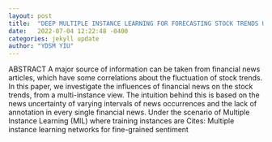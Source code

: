 ```yaml
---
layout: post
title:  "DEEP MULTIPLE INSTANCE LEARNING FOR FORECASTING STOCK TRENDS USING FINANCIAL NEWS"
date:   2022-07-04 12:22:48 -0400
categories: jekyll update
author: "YDSM YIU"
---
```

ABSTRACT A major source of information can be taken from financial news articles, which have some correlations about the fluctuation of stock trends. In this paper, we investigate the influences of financial news on the stock trends, from a multi-instance view. The intuition behind this is based on the news uncertainty of varying intervals of news occurrences and the lack of annotation in every single financial news. Under the scenario of Multiple Instance Learning (MIL) where training instances are  Cites: Multiple instance learning networks for fine-grained sentiment